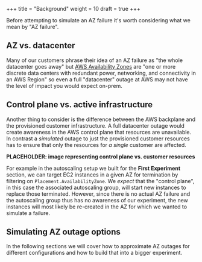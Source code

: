 +++
title = "Background"
weight = 10
draft = true
+++

Before attempting to simulate an AZ failure it's worth considering what we mean by "AZ failure". 

## AZ vs. datacenter

Many of our customers phrase their idea of an AZ failure as "the whole datacenter goes away" but [AWS Availability Zones](https://aws.amazon.com/about-aws/global-infrastructure/regions_az/#Availability_Zones) are "one or more discrete data centers with redundant power, networking, and connectivity in an AWS Region" so even a full "datacenter" outage at AWS may not have the level of impact you would expect on-prem.

## Control plane vs. active infrastructure

Another thing to consider is the difference between the AWS backplane and the provisioned customer infrastructure. A full datacenter outage would create awareness in the AWS control plane that resources are unavailable. In contrast a _simulated_ outage to just the provisioned customer resources has to ensure that only the resources for _a single_ customer are affected.

**PLACEHOLDER: image representing control plane vs. customer resources**


For example in the autoscaling setup we built for the **First Experiment** section, we can target EC2 instances in a given AZ for termination by filtering on `Placement.AvailabilityZone`. We _expect_ that the "control plane", in this case the associated autoscaling group, will start new instances to replace those terminated. However, since there is no actual AZ failure and the autoscaling group thus has no awareness of our experiment, the new instances will most likely be re-created in the AZ for which we wanted to simulate a failure.

## Simulating AZ outage options

In the following sections we will cover how to approximate AZ outages for different configurations and how to build that into a bigger experiment.
